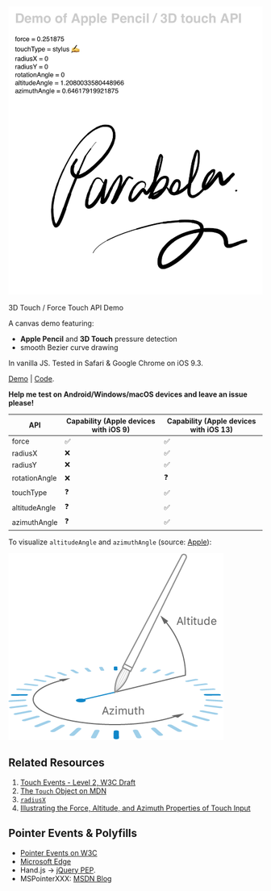 ![Screenshot](demo.jpg)

3D Touch / Force Touch API Demo

A canvas demo featuring:

- __Apple Pencil__ and __3D Touch__ pressure detection
- smooth Bezier curve drawing

In vanilla JS. Tested in Safari & Google Chrome on iOS 9.3.

[Demo](http://shuding.github.io/apple-pencil-safari-api-test) | [Code](https://github.com/shuding/apple-pencil-safari-api-test/blob/gh-pages/index.html).

__Help me test on Android/Windows/macOS devices and leave an issue please!__

|API |Capability (Apple devices with iOS 9)|Capability (Apple devices with iOS 13)|
|---|---|---|
|force|:white_check_mark:|:white_check_mark:|
|radiusX|:x:|:white_check_mark:|
|radiusY|:x:|:white_check_mark:|
|rotationAngle|:x:|:question:|
|touchType|:question:|:white_check_mark:|
|altitudeAngle|:question:|:white_check_mark:|
|azimuthAngle|:question:|:white_check_mark:|

To visualize `altitudeAngle` and `azimuthAngle` (source: [Apple](https://developer.apple.com/documentation/uikit/touches_presses_and_gestures/illustrating_the_force_altitude_and_azimuth_properties_of_touch_input)):

![Apple Pencil](apple-pencil.png)

## Related Resources

1. [Touch Events - Level 2, W3C Draft](https://w3c.github.io/touch-events/#widl-Touch-force)
2. [The `Touch` Object on MDN](https://developer.mozilla.org/en-US/docs/Web/API/Touch)
3. [`radiusX`](https://developer.mozilla.org/en-US/docs/Web/API/Touch/radiusX)
4. [Illustrating the Force, Altitude, and Azimuth Properties of Touch Input](https://developer.apple.com/documentation/uikit/touches_presses_and_gestures/illustrating_the_force_altitude_and_azimuth_properties_of_touch_input)

## Pointer Events & Polyfills

- [Pointer Events on W3C](https://www.w3.org/TR/pointerevents/#h2_intro)
- [Microsoft Edge](https://msdn.microsoft.com/en-us/library/dn433244%28v=vs.85%29.aspx?f=255&MSPPError=-2147217396)
- Hand.js -> [jQuery PEP](https://github.com/jquery/PEP).
- MSPointerXXX: [MSDN Blog](https://blogs.msdn.microsoft.com/eternalcoding/2013/02/20/hand-js-a-polyfill-for-supporting-pointer-events-on-every-browser/)
